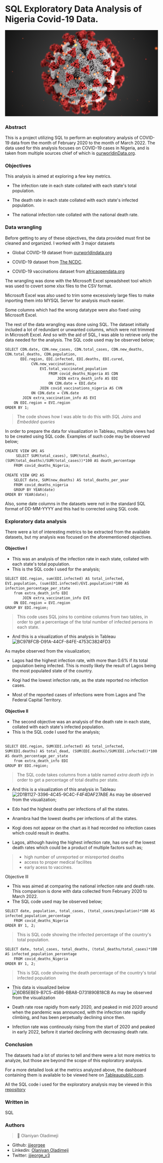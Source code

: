# SQL Exploratory Data Analysis of Nigeria Covid-19 Data.

![alt](https://github.com/jjjeorgee/Portfolio-Projects/blob/61b007560bfa539d208dbbb13c6f207e77911f54/wew.PNG)

### Abstract
   This is a project utilizing SQL to perform an exploratory analysis of COVID-19 data from the month of February 2020 to the month of March 2022. The data used for this analysis focuses on COVID-19 cases in Nigeria, and is taken from multiple sources chief of which is [ourworldinData.org](https://ourworldindata.org/). 

### Objectives
This analysis is aimed at exploring a few key metrics.

- The infection rate in each state collated with each state's total population.

- The death rate in each state collated with each state's infected population.

- The national infection rate collated with the national death rate.

### Data wrangling 
Before getting to any of these objectives, the data provided must first be cleaned and organized. I worked with 3 major datasets
- Global COVID-19 dataset from [ourworldindata.org](https://ourworldindata.org/covid-deaths)

- COVID-19 dataset from [The NCDC](http://covid19.ncdc.gov.ng).

- COVID-19 vaccinations dataset from [africaopendata.org](https://africaopendata.org/dataset/covid-19-data)

The wrangling was done with the Microsoft Excel spreadsheet tool which was used to covert some xlsx files to the CSV format.

Microsoft Excel was also used to trim some excessively large files to make inporting them into MYSQL Server for analysis much easier. 

Some columns which had the wrong datatype were also fixed using Microsoft Excel.

The rest of the data wrangling was  done using SQL. 
The dataset initially included a lot of redundant or unwanted columns, which were not trimmed in Microsoft Excel. 
And so with the aid of SQL, I was able to retrieve only the data needed for the analysis. The SQL code used may be observed below;

```
SELECT CDN.date, CDN.new_cases, CDN.total_cases, CDN.new_deaths, CDN.total_deaths, CDN.population,
	   EDI.region, EDI.infected, EDI.deaths, EDI.cured,
			CVN.new_vaccinations,
				EVI.total_vaccinated_population 
					FROM covid_deaths_Nigeria AS CDN
						JOIN extra_death_info AS EDI
					ON CDN.date = EDI.date 
				JOIN covid_vaccinations_nigeria AS CVN
			ON CDN.date = CVN.date
		JOIN extra_vaccination_info AS EVI
    ON EDI.region = EVI.region
ORDER BY 1;

```

> The code shows how I was able to do this with *SQL Joins* and *Embedded queries*

In order to prepare the data for visualization in Tableau, multiple views had to be created using SQL code. Examples of such code may be observed below;

```
CREATE VIEW GM1 AS
	 SELECT SUM(total_cases), SUM(total_deaths), (SUM(total_deaths)/SUM(total_cases))*100 AS death_percentage
	FROM covid_deaths_Nigeria;

CREATE VIEW GM2 AS
	SELECT date, SUM(new_deaths) AS total_deaths_per_year
	FROM covid_deaths_nigeria
    GROUP BY YEAR(date)
ORDER BY YEAR(date);

```

Also, some date columns in the datasets were not in the standard SQL format of DD-MM-YYYY and this had to corrected using SQL code.



### Exploratory data analysis
There were a lot of interesting metrics to be extracted from the available datasets, but my analysis was focused on the aforementioned objectives. 

#### Objective l
- This was an analysis of the infection rate in each state, collated with each state's total population. 
- This is the SQL code I used for the analysis;

```
SELECT EDI.region, sum(EDI.infected) AS total_infected, EVI.population, (sum(EDI.infected)/EVI.population)*100 AS infection_percentage_per_state
	from extra_death_info EDI
		JOIN extra_vaccination_info EVI
	ON EDI.region = EVI.region
GROUP BY EDI.region;
```
> This code uses SQL joins to combine columns from two tables, in order to get a percentage of the total number of infected persons in each state.
 
- And this is a visualization of this analysis in Tableau![BC978FCB-D91A-44CF-84FE-4753C3824FD3](https://user-images.githubusercontent.com/98137996/180646585-5b3e93aa-8459-46b7-b2ed-23031c26839b.jpeg)
 
As maybe observed from the visualization; 
- Lagos had the highest infection rate, with more than 0.6% if its total population being infected. This is mostly likely the result of Lagos being the most populated state of the country.

- Kogi had the lowest infection rate, as the state reported no infection cases.

- Most of the reported cases of infections were from Lagos and The Federal Capital Territory. 

#### Objective ll
- The second objective was an analysis of the death rate in each state, collated with each state's infected population.
- This is the SQL code I used for the analysis;

```

SELECT EDI.region, SUM(EDI.infected) AS total_infected, SUM(EDI.deaths) AS total_dead, (SUM(EDI.deaths)/SUM(EDI.infected))*100 AS death_percentage_per_state
	from extra_death_info EDI
GROUP BY EDI.region;

```

> The SQL code takes columns from a table named *extra death info* in order to get a percentage of total deaths per state.

- And this is a visualization of this analysis in Tableau ![2D1B1127-3396-4C45-9C4C-F4F4DAF27ABE](https://user-images.githubusercontent.com/98137996/180660220-10461076-5f6d-4ddd-b0c8-b5bb0058662f.jpeg)
As may be observed from the visualization;
- Edo had the highest deaths per infections of all the states.

- Anambra had the lowest deaths per infections of all the states.

- Kogi does not appear on the chart as it had recorded no infection cases which could result in deaths.

- Lagos, although having the highest infection rate, has one of the lowest death rates which could be a product of multiple factors such as; 
> - high number of unreported or misreported deaths
> - access to proper medical facilites
> - early acess to vaccines.

Objective lll
- This was aimed at comparing the national infection rate and death rate. This comparison is done with data collected from February 2020 to March 2022.
- The SQL code used may be observed below;

```
SELECT date, population, total_cases, (total_cases/population)*100 AS infected_population_percentage
	FROM covid_deaths_Nigeria
ORDER BY 1, 2;

```
> This is SQL code showing the infected percentage of the country's total population.

```
SELECT date, total_cases, total_deaths, (total_deaths/total_cases)*100 AS infected_population_percentage
	FROM covid_deaths_Nigeria
ORDER BY 1, 2;
```
> This is SQL code showing the death percentage of the country's total infected population

- This data is visualized below![6DB5EBE9-B7C5-45B6-BBA8-D731890B18CB](https://user-images.githubusercontent.com/98137996/180663039-ac5f0190-043f-4d8a-aef3-87ca8c65d945.jpeg)
As may be observed from the visualization
- Death rate rose rapidly from early 2020, and peaked in mid 2020 around when the pandemic was announced, with the infection rate rapidly climbing, and has been perpetually declining since then.

- Infection rate was continously rising from the start of 2020 and peaked in early 2022, before it started declining with decreasing death rate.

### Conclusion 
The datasets had a lot of stories to tell and there were a lot more metrics to analyze, but those are beyond the scope of this exploratory analysis.

For a more detailed look at the metrics analyzed above, the dashboard containing them is available to be viewed here on [Tableaupublic.com](https://public.tableau.com/app/profile/oladimeji.olaniyan/viz/NigeriaCOVID-19Data/Dashboard1).

All the SQL code i used for the exploratory analysis may be viewed in this [repository](https://github.com/jjjeorgee/Nigeria_Covid_Stats_Analysis/blob/main/Nigeria%20COVID%20data(SQL%20Data%20Exploration%20Project).sql)

### Written in
SQL

### Authors
> 👤 Olaniyan Oladimeji
- Github: [jjjeorgee](https://github.com/jjjeorgee)
- Linkedin: [Olaniyan Oladimeji](https://www.linkedin.com/mwlite/in/oladimeji-olaniyan-a3a114170)
- Twitter: [jjjeorge_v3](https://www.twitter.com/jjjeorge_v3)
